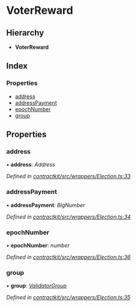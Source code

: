 # VoterReward

## Hierarchy

* **VoterReward**

## Index

### Properties

* [address](_wrappers_election_.voterreward.md#address)
* [addressPayment](_wrappers_election_.voterreward.md#addresspayment)
* [epochNumber](_wrappers_election_.voterreward.md#epochnumber)
* [group](_wrappers_election_.voterreward.md#group)

## Properties

### address

• **address**: _Address_

_Defined in_ [_contractkit/src/wrappers/Election.ts:33_](https://github.com/celo-org/celo-monorepo/blob/master/packages/sdk/contractkit/src/wrappers/Election.ts#L33)

### addressPayment

• **addressPayment**: _BigNumber_

_Defined in_ [_contractkit/src/wrappers/Election.ts:34_](https://github.com/celo-org/celo-monorepo/blob/master/packages/sdk/contractkit/src/wrappers/Election.ts#L34)

### epochNumber

• **epochNumber**: _number_

_Defined in_ [_contractkit/src/wrappers/Election.ts:36_](https://github.com/celo-org/celo-monorepo/blob/master/packages/sdk/contractkit/src/wrappers/Election.ts#L36)

### group

• **group**: [_ValidatorGroup_](_wrappers_validators_.validatorgroup.md)

_Defined in_ [_contractkit/src/wrappers/Election.ts:35_](https://github.com/celo-org/celo-monorepo/blob/master/packages/sdk/contractkit/src/wrappers/Election.ts#L35)


